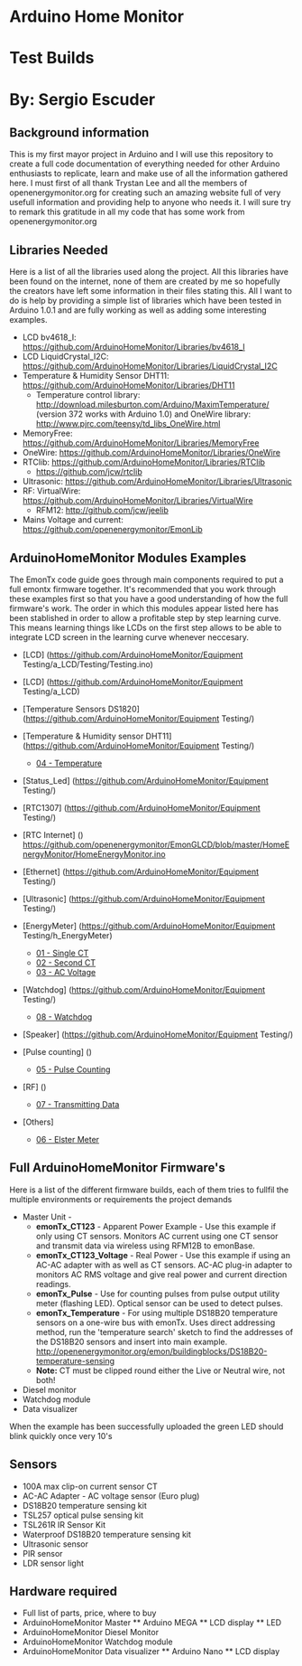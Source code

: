 # Arduino Home Monitor
# Test Builds
# By: Sergio Escuder

## Background information
This is my first mayor project in Arduino and I will use this repository to create a full code documentation of everything needed for other Arduino enthusiasts to replicate, learn and make use of all the information gathered here.
I must first of all thank Trystan Lee and all the members of openenergymonitor.org for creating such an amazing website full of very usefull information and providing help to anyone who needs it. I will sure try to remark this gratitude in all my code that has some work from openenergymonitor.org 


## Libraries Needed
Here is a list of all the libraries used along the project. All this libraries have been found on the internet, none of them are created by me so hopefully the creators have left some information in their files stating this. All I want to do is help by providing a simple list of libraries which have been tested in Arduino 1.0.1 and are fully working as well as adding some interesting examples.
* LCD bv4618_I: https://github.com/ArduinoHomeMonitor/Libraries/bv4618_I
* LCD LiquidCrystal_I2C: https://github.com/ArduinoHomeMonitor/Libraries/LiquidCrystal_I2C
* Temperature & Humidity Sensor DHT11: https://github.com/ArduinoHomeMonitor/Libraries/DHT11
	* Temperature control library: http://download.milesburton.com/Arduino/MaximTemperature/ (version 372 works with Arduino 1.0) and OneWire library: http://www.pjrc.com/teensy/td_libs_OneWire.html
* MemoryFree: https://github.com/ArduinoHomeMonitor/Libraries/MemoryFree
* OneWire: https://github.com/ArduinoHomeMonitor/Libraries/OneWire
* RTClib: https://github.com/ArduinoHomeMonitor/Libraries/RTClib
	* https://github.com/jcw/rtclib
* Ultrasonic: https://github.com/ArduinoHomeMonitor/Libraries/Ultrasonic
* RF: VirtualWire: https://github.com/ArduinoHomeMonitor/Libraries/VirtualWire
	* RFM12: http://github.com/jcw/jeelib
* Mains Voltage and current: https://github.com/openenergymonitor/EmonLib


## ArduinoHomeMonitor Modules Examples
The EmonTx code guide goes through main components required to put a full emontx firmware together. It's recommended that you work through these examples first so that you have a good understanding of how the full firmware's work.
The order in which this modules appear listed here has been stablished in order to allow a profitable step by step learning curve. This means learning things like LCDs on the first step allows to be able to integrate LCD screen in the learning curve whenever neccesary.
* [LCD] (https://github.com/ArduinoHomeMonitor/Equipment Testing/a_LCD/Testing/Testing.ino)
* [LCD] (https://github.com/ArduinoHomeMonitor/Equipment Testing/a_LCD)
* [Temperature Sensors DS1820] (https://github.com/ArduinoHomeMonitor/Equipment Testing/)
* [Temperature & Humidity sensor DHT11] (https://github.com/ArduinoHomeMonitor/Equipment Testing/)
	* [04 - Temperature](https://github.com/openenergymonitor/emonTxFirmware/blob/master/Guide/d_Temperature/d_Temperature.ino)
* [Status_Led] (https://github.com/ArduinoHomeMonitor/Equipment Testing/)
* [RTC1307] (https://github.com/ArduinoHomeMonitor/Equipment Testing/)
* [RTC Internet] ()
https://github.com/openenergymonitor/EmonGLCD/blob/master/HomeEnergyMonitor/HomeEnergyMonitor.ino


* [Ethernet] (https://github.com/ArduinoHomeMonitor/Equipment Testing/)
* [Ultrasonic] (https://github.com/ArduinoHomeMonitor/Equipment Testing/)
* [EnergyMeter] (https://github.com/ArduinoHomeMonitor/Equipment Testing/h_EnergyMeter)
	* [01 - Single CT](https://github.com/openenergymonitor/emonTxFirmware/blob/master/Guide/a_SingleCT/a_SingleCT.ino)
	* [02 - Second CT](https://github.com/openenergymonitor/emonTxFirmware/blob/master/Guide/b_SecondCT/b_SecondCT.ino)
	* [03 - AC Voltage](https://github.com/openenergymonitor/emonTxFirmware/blob/master/Guide/c_ACVoltage/c_ACVoltage.ino)
* [Watchdog] (https://github.com/ArduinoHomeMonitor/Equipment Testing/)
	* [08 - Watchdog](https://github.com/openenergymonitor/emonTxFirmware/blob/master/Guide/h_watchdog/h_watchdog.ino)
* [Speaker] (https://github.com/ArduinoHomeMonitor/Equipment Testing/)
* [Pulse counting] ()
	* [05 - Pulse Counting](https://github.com/openenergymonitor/emonTxFirmware/blob/master/Guide/e_PulseCounting/e_PulseCounting.ino)
* [RF] ()
	* [07 - Transmitting Data](https://github.com/openenergymonitor/emonTxFirmware/blob/master/Guide/g_TransmittingData/g_TransmittingData.ino)
* [Others]
	* [06 - Elster Meter](https://github.com/openenergymonitor/emonTxFirmware/blob/master/Guide/f_ElsterMeter/f_ElsterMeter.ino)

## Full ArduinoHomeMonitor Firmware's
Here is a list of the different firmware builds, each of them tries to fullfil the multiple environments or requirements the project demands

* Master Unit - 
	* **emonTx_CT123** - Apparent Power Example - Use this example if only using CT sensors. Monitors AC current using one CT sensor and transmit data via wireless using RFM12B to emonBase. 
	* **emonTx_CT123_Voltage** - Real Power - Use this example if using an AC-AC adapter with as well as CT sensors. AC-AC plug-in adapter to monitors AC RMS voltage and give real power and current direction readings. 
	* **emonTx_Pulse** - Use for counting pulses from pulse output utility meter (flashing LED). Optical sensor can be used to detect pulses. 
	* **emonTx_Temperature** - For using multiple DS18B20 temperature sensors on a one-wire bus with emonTx. Uses direct addressing method, run the 'temperature search' sketch to find the addresses of the DS18B20 sensors and insert into main example. http://openenergymonitor.org/emon/buildingblocks/DS18B20-temperature-sensing
	* **Note:** CT must be clipped round either the Live or Neutral wire, not both! 
* Diesel monitor
* Watchdog module
* Data visualizer

When the example has been successfully uploaded the green LED should blink quickly once very 10's


## Sensors
* 100A max clip-on current sensor CT
* AC-AC Adapter - AC voltage sensor (Euro plug)
* DS18B20 temperature sensing kit
* TSL257 optical pulse sensing kit
* TSL261R IR Sensor Kit
* Waterproof DS18B20 temperature sensing kit
* Ultrasonic sensor
* PIR sensor
* LDR sensor light

## Hardware required
* Full list of parts, price, where to buy
* ArduinoHomeMonitor Master
** Arduino MEGA
** LCD display
** LED
* ArduinoHomeMonitor Diesel Monitor
* ArduinoHomeMonitor Watchdog module
* ArduinoHomeMonitor Data visualizer
** Arduino Nano
** LCD display
